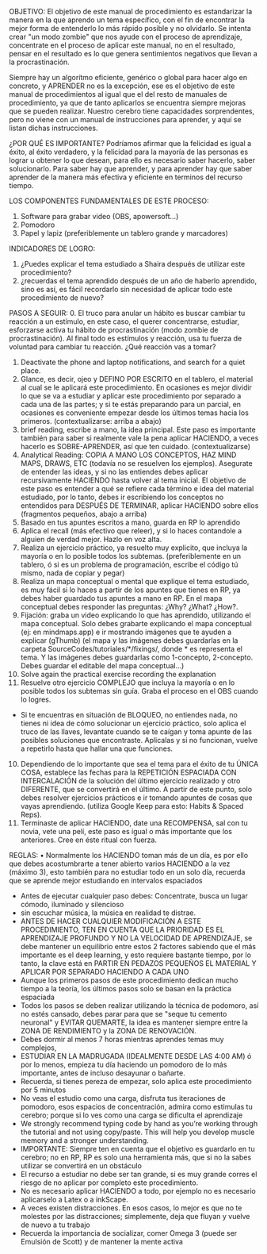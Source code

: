 OBJETIVO:
El objetivo de este manual de procedimiento es estandarizar la manera en la que aprendo un tema específico, con el fin de encontrar la mejor forma de entenderlo lo más rápido posible y no olvidarlo. Se intenta crear "un modo zombie" que nos ayude con el proceso de aprendizaje, concentrate en el proceso de aplicar este manual, no en el resultado, pensar en el resultado es lo que genera sentimientos negativos que llevan a la procrastinación.

Siempre hay un algorítmo eficiente, genérico o global para hacer algo en concreto, y APRENDER no es la excepción, ese es el objetivo de este manual de procedimientos al igual que el del resto de manuales de procedimiento, ya que de tanto aplicarlos se encuentra siempre mejoras que se pueden realizar. Nuestro cerebro tiene capacidades sorprendentes, pero no viene con un manual de instrucciones para aprender, y aquí se listan dichas instrucciones.

¿POR QUÉ ES IMPORTANTE?
Podríamos afirmar que la felicidad es igual a éxito, al éxito verdadero, y la felicidad para la mayoría de las personas es lograr u obtener lo que desean, para ello es necesario saber hacerlo, saber solucionarlo. Para saber hay que aprender, y para aprender hay que saber aprender de la manera más efectiva y eficiente en terminos del recurso tiempo.

LOS COMPONENTES FUNDAMENTALES DE ESTE PROCESO:
1. Software para grabar video (OBS, apowersoft...)
2. Pomodoro
3. Papel y lapiz (preferiblemente un tablero grande y marcadores)

INDICADORES DE LOGRO:
1) ¿Puedes explicar el tema estudiado a Shaira después de utilizar este procedimiento?
2) ¿recuerdas el tema aprendido después de un año de haberlo aprendido, sino es así, es fácil recordarlo sin necesidad de aplicar todo este procedimiento de nuevo?

PASOS A SEGUIR:
0. El truco para anular un hábito es buscar cambiar tu reacción a un estímulo, en este caso, el querer concentrarse, estudiar, esforzarse activa tu hábito de procrastinación (modo zombie de procrastinación). Al final todo es estímulos y reacción, usa tu fuerza de voluntad para cambiar tu reacción.  ¿Qué reacción vas a tomar?
1. Deactivate the phone and laptop notifications, and search for a quiet place.
2. Glance, es decir, ojeo y DEFINO POR ESCRITO en el tablero, el material al cual se le aplicará este procedimiento. En ocasiones es mejor dividir lo que se va a estudiar y aplicar este procedimiento por separado a cada una de las partes; y si te estás preparando para un parcial, en ocasiones es conveniente empezar desde los últimos temas hacia los primeros. (contextualizarse: arriba a abajo)
3. brief reading, escribe a mano, la idea principal. Este paso es importante también para saber si realmente vale la pena aplicar HACIENDO, a veces hacerlo es SOBRE-APRENDER, así que ten cuidado. (contextualizarse)
4. Analytical Reading:  COPIA A MANO LOS CONCEPTOS, HAZ MIND MAPS, DRAWS, ETC (todavía no se resuelven los ejemplos). Asegurate de entender las ideas, y si no las entiendes debes aplicar recursivamente HACIENDO hasta volver al tema inicial. El objetivo de este paso es entender a qué se refiere cada término e idea del material estudiado, por lo tanto, debes ir escribiendo los conceptos no entendidos para DESPUÉS DE TERMINAR, aplicar HACIENDO sobre ellos (fragmentos pequeños, abajo a arriba)
5.  Basado en tus apuntes escritos a mano, guarda en RP lo aprendido
6. Aplica el recall (más efectivo que releer), y si lo haces contandole a alguien de verdad mejor. Hazlo en voz alta.
7. Realiza un ejercicio práctico, ya resuelto muy explicito,  que incluya la mayoría o en lo posible todos los subtemas. (preferiblemente en un tablero, ó si es un problema de programación, escribe el código tú mismo, nada de copiar y pegar)
8. Realiza un mapa conceptual o mental que explique el tema estudiado, es muy fácil si lo haces a partir de los apuntes que tienes en RP, ya debes haber guardado tus apuntes a mano en RP. En el mapa conceptual debes responder las preguntas: ¿Why? ¿What? ¿How?.
9. Fijación: graba un video explicando lo que has aprendido, utilizando el mapa conceptual. Solo debes grabarte explicando el mapa conceptual (ej: en mindmaps.app) e ir mostrando imágenes que te ayuden a explicar (gThumb) (el mapa y las imágenes debes guardarlas en la carpeta SourceCodes/tutoriales/*/fixings/, donde * es representa el tema. Y las imágenes debes guardarlas como 1-concepto, 2-concepto. Debes guardar el editable del mapa conceptual...)
10. Solve again the practical exercise recording the explanation
11. Resuelve otro ejercicio COMPLEJO que incluya la mayoría o en lo posible todos los subtemas sin guía. Graba el proceso en el OBS cuando lo logres.
  - Si te encuentras en situación de BLOQUEO, no entiendes nada, no tienes ni idea de cómo solucionar un ejercicio práctico, solo aplica el truco de las llaves, levantate cuando se te caígan y toma apunte de las posibles soluciones que encontraste. Aplicalas y si no funcionan, vuelve a repetirlo hasta que hallar una que funciones.
10. Dependiendo de lo importante que sea el tema para el éxito de tu ÚNICA COSA, establece las fechas para la REPETICIÓN ESPACIADA CON INTERCALACIÓN de la solución del último ejercicio realizado y otro DIFERENTE, que se convertirá en el último. A partir de este punto, solo debes resolver ejercicios prácticos e ir tomando apuntes de cosas que vayas aprendiendo. (utiliza Google Keep para esto: Habits & Spaced Reps).
11. Terminaste de aplicar HACIENDO, date una RECOMPENSA, sal con tu novia, vete una pelí, este paso es igual o más importante que los anteriores. Cree en éste ritual con fuerza.

REGLAS:
• Normalmente los HACIENDO toman más de un día, es por ello que debes acostumbrarte a tener abierto varios HACIENDO a la vez (máximo 3), esto también para no estudiar todo en un solo día, recuerda que se aprende mejor estudiando en intervalos espaciados
* Antes de ejecutar cualquier paso debes: Concentrate, busca un lugar cómodo, iluminado y silencioso
* sin escuchar música, la música en realidad te distrae.
* ANTES DE HACER CUALQUIER MODIFICACIÓN A ESTE PROCEDIMIENTO, TEN EN CUENTA QUE LA PRIORIDAD ES EL APRENDIZAJE PROFUNDO Y NO LA VELOCIDAD DE APRENDIZAJE, se debe mantener un equilibrio entre estos 2 factores sabiendo que el más importante es el deep learning, y esto requiere bastante tiempo, por lo tanto, la clave está en PARTIR EN PEDAZOS PEQUEÑOS EL MATERIAL Y APLICAR POR SEPARADO HACIENDO A CADA UNO
* Aunque los primeros pasos de este procedimiento dedican mucho tiempo a la teoría, los últimos pasos solo se basan en la práctica espaciada
* Todos los pasos se deben realizar utilizando la técnica de podomoro, así no estés cansado, debes parar para que se "seque tu cemento neuronal" y EVITAR QUEMARTE, la idea es mantener siempre entre la ZONA DE RENDIMIENTO y la ZONA DE RENOVACIÓN. 
* Debes dormir al menos 7 horas mientras aprendes temas muy complejos, 
*  ESTUDIAR EN LA MADRUGADA (IDEALMENTE DESDE LAS 4:00 AM) ó por lo menos, empieza tu día haciendo un pomodoro de lo más importante, antes de incluso desayunar o bañarte.
* Recuerda, si tienes pereza de empezar, solo aplica este procedimiento por 5 minutos
* No veas el estudio como una carga, disfruta tus iteraciones de pomodoro, esos espacios de concentración, admira como estimulas tu cerebro; porque si lo ves como una carga se dificulta el aprendizaje
* We strongly recommend typing code by hand as you’re working through the tutorial and not using copy/paste. This will help you develop muscle memory and a stronger understanding.
* IMPORTANTE: Siempre ten en cuenta que el objetivo es guardarlo en tu cerebro; no en RP, RP es solo una herramienta más, que si no la sabes utilizar se convertirá en un obstáculo
* El recurso a estudiar no debe ser tan grande, si es muy grande corres el riesgo de no aplicar por completo este procedimiento.
* No es necesario aplicar HACIENDO a todo, por ejemplo no es necesario aplicarselo a Latex o a inkScape.
* A veces existen distracciones. En esos casos, lo mejor es que no te molestes por las distracciones; simplemente, deja que fluyan y vuelve de nuevo a tu trabajo
* Recuerda la importancia de socializar, comer Omega 3 (puede ser Emulsión de Scott) y de mantener la mente activa